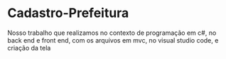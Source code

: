 # Cadastro-Prefeitura
Nosso trabalho que realizamos no contexto de programação em c#, no back end e front end, com os arquivos em mvc, no visual studio code, e criação da tela
